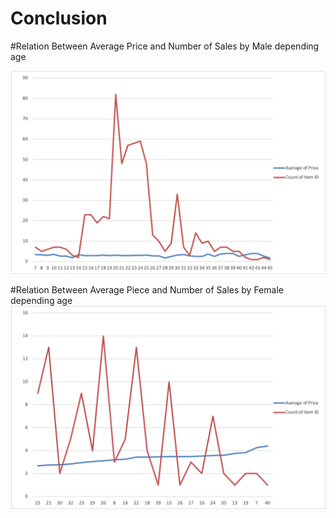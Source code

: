 # Conclusion

#Relation Between Average Price and Number of Sales by Male depending age

![alt text](https://github.com/warshophysical/pandas-challenge/blob/main/HeroesOfPymoli/Resources/Picture1.png?raw=true)



#Relation Between Average Piece and Number of Sales by Female depending age
![alt text](https://github.com/warshophysical/pandas-challenge/blob/main/HeroesOfPymoli/Resources/Picture2.png?raw=true)

